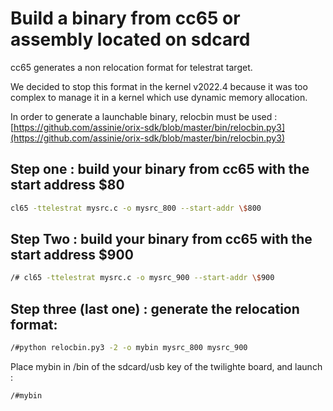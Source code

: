 # Build a binary from cc65 or assembly located on sdcard

cc65 generates a non relocation format for telestrat target.

We decided to stop this format in the kernel v2022.4 because it was too complex to manage it in a kernel which use dynamic memory allocation.

In order to generate a launchable binary, relocbin must be used : [https://github.com/assinie/orix-sdk/blob/master/bin/relocbin.py3](https://github.com/assinie/orix-sdk/blob/master/bin/relocbin.py3)

## Step one : build your binary from cc65 with the start address $80

``` bash
cl65 -ttelestrat mysrc.c -o mysrc_800 --start-addr \$800
```

## Step Two : build your binary from cc65 with the start address $900

``` bash
/# cl65 -ttelestrat mysrc.c -o mysrc_900 --start-addr \$900
```

## Step three (last one) : generate the relocation format:

``` bash
/#python relocbin.py3 -2 -o mybin mysrc_800 mysrc_900
```

Place mybin in /bin of the sdcard/usb key of the twilighte board, and launch :

```
/#mybin
```











